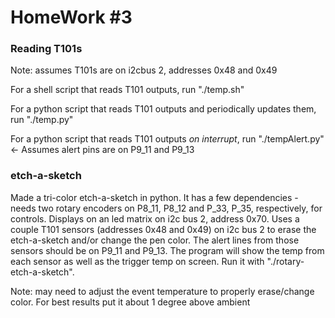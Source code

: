 # HomeWork #3

### Reading T101s

Note: assumes T101s are on i2cbus 2, addresses 0x48 and 0x49

For a shell script that reads T101 outputs, run "./temp.sh"

For a python script that reads T101 outputs and periodically updates them, run "./temp.py"

For a python script that reads T101 outputs *on interrupt*, run "./tempAlert.py" <- Assumes alert pins are on P9_11 and P9_13

### etch-a-sketch

Made a tri-color etch-a-sketch in python. It has a few dependencies - needs two rotary encoders on P8_11, P8_12 and P_33, P_35, respectively, for controls. Displays on an led matrix on i2c bus 2, address 0x70. Uses a couple T101 sensors (addresses 0x48 and 0x49) on i2c bus 2 to erase the etch-a-sketch and/or change the pen color. The alert lines from those sensors should be on P9_11 and P9_13. The program will show the temp from each sensor as well as the trigger temp on screen. Run it with "./rotary-etch-a-sketch".

Note: may need to adjust the event temperature to properly erase/change color. For best results put it about 1 degree above ambient 